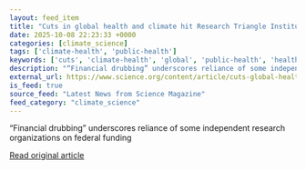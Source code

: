 ```yaml
---
layout: feed_item
title: "Cuts in global health and climate hit Research Triangle Institute hard"
date: 2025-10-08 22:23:33 +0000
categories: [climate_science]
tags: ['climate-health', 'public-health']
keywords: ['cuts', 'climate-health', 'global', 'public-health', 'health']
description: "“Financial drubbing” underscores reliance of some independent research organizations on federal funding"
external_url: https://www.science.org/content/article/cuts-global-health-and-climate-hit-research-triangle-institute-hard
is_feed: true
source_feed: "Latest News from Science Magazine"
feed_category: "climate_science"
---
```


“Financial drubbing” underscores reliance of some independent research organizations on federal funding

[Read original article](https://www.science.org/content/article/cuts-global-health-and-climate-hit-research-triangle-institute-hard)
